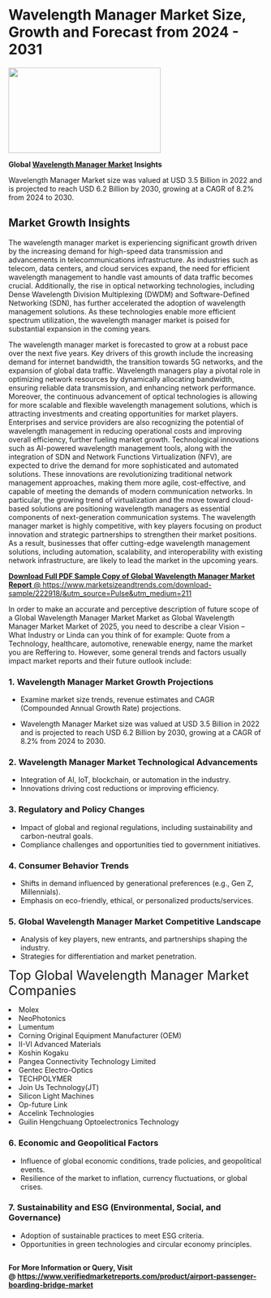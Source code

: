 <H1>Wavelength Manager Market Size, Growth and Forecast from 2024 - 2031</H1><img class="aligncenter size-medium wp-image-584254" src="https://thirdeyenews.in/wp-content/uploads/2024/09/Global-Market-Research-300x168.jpeg" alt="" width="300" height="168" /><p><strong>Global&nbsp;<a href="https://www.marketsizeandtrends.com/download-sample/222918/&amp;utm_source=Pulse&amp;utm_medium=211">Wavelength Manager Market</a> Insights</strong></p><p>Wavelength Manager Market size was valued at USD 3.5 Billion in 2022 and is projected to reach USD 6.2 Billion by 2030, growing at a CAGR of 8.2% from 2024 to 2030.</p><p><h2>Market Growth Insights</h2> <p>The wavelength manager market is experiencing significant growth driven by the increasing demand for high-speed data transmission and advancements in telecommunications infrastructure. As industries such as telecom, data centers, and cloud services expand, the need for efficient wavelength management to handle vast amounts of data traffic becomes crucial. Additionally, the rise in optical networking technologies, including Dense Wavelength Division Multiplexing (DWDM) and Software-Defined Networking (SDN), has further accelerated the adoption of wavelength management solutions. As these technologies enable more efficient spectrum utilization, the wavelength manager market is poised for substantial expansion in the coming years.</p> <p><a href="#"></a></p> <p>The wavelength manager market is forecasted to grow at a robust pace over the next five years. Key drivers of this growth include the increasing demand for internet bandwidth, the transition towards 5G networks, and the expansion of global data traffic. Wavelength managers play a pivotal role in optimizing network resources by dynamically allocating bandwidth, ensuring reliable data transmission, and enhancing network performance. Moreover, the continuous advancement of optical technologies is allowing for more scalable and flexible wavelength management solutions, which is attracting investments and creating opportunities for market players. Enterprises and service providers are also recognizing the potential of wavelength management in reducing operational costs and improving overall efficiency, further fueling market growth. Technological innovations such as AI-powered wavelength management tools, along with the integration of SDN and Network Functions Virtualization (NFV), are expected to drive the demand for more sophisticated and automated solutions. These innovations are revolutionizing traditional network management approaches, making them more agile, cost-effective, and capable of meeting the demands of modern communication networks. In particular, the growing trend of virtualization and the move toward cloud-based solutions are positioning wavelength managers as essential components of next-generation communication systems. The wavelength manager market is highly competitive, with key players focusing on product innovation and strategic partnerships to strengthen their market positions. As a result, businesses that offer cutting-edge wavelength management solutions, including automation, scalability, and interoperability with existing network infrastructure, are likely to lead the market in the upcoming years. <p><a href="#"></p><p><span class=""><strong>Download Full PDF Sample Copy of Global Wavelength Manager Market Report</strong> @ <a href="https://www.marketsizeandtrends.com/download-sample/222918/&amp;utm_source=Pulse&amp;utm_medium=211" target="_blank">https://www.marketsizeandtrends.com/download-sample/222918/&amp;utm_source=Pulse&amp;utm_medium=211</a></span></p><p>In order to make an accurate and perceptive description of future scope of a Global&nbsp;Wavelength Manager Market Market as Global&nbsp;Wavelength Manager Market Market of 2025, you need to describe a clear Vision &ndash; What Industry or Linda can you think of for example: Quote from a Technology, healthcare, automotive, renewable energy, name the market you are Reffering to. However, some general trends and factors usually impact market reports and their future outlook include:</p><h3>1.&nbsp;<strong>Wavelength Manager Market Growth Projections</strong></h3><ul><li>Examine market size trends, revenue estimates and CAGR (Compounded Annual Growth Rate) projections.</li><li><p>Wavelength Manager Market size was valued at USD 3.5 Billion in 2022 and is projected to reach USD 6.2 Billion by 2030, growing at a CAGR of 8.2% from 2024 to 2030.</p></li></ul><h3>2.&nbsp;<strong>Wavelength Manager Market Technological Advancements</strong></h3><ul><li>Integration of AI, IoT, blockchain, or automation in the industry.</li><li>Innovations driving cost reductions or improving efficiency.</li></ul><h3>3.&nbsp;<strong>Regulatory and Policy Changes</strong></h3><ul><li>Impact of global and regional regulations, including sustainability and carbon-neutral goals.</li><li>Compliance challenges and opportunities tied to government initiatives.</li></ul><h3>4.&nbsp;<strong>Consumer Behavior Trends</strong></h3><ul><li>Shifts in demand influenced by generational preferences (e.g., Gen Z, Millennials).</li><li>Emphasis on eco-friendly, ethical, or personalized products/services.</li></ul><h3>5.&nbsp;<strong>Global Wavelength Manager Market Competitive Landscape</strong></h3><ul><li>Analysis of key players, new entrants, and partnerships shaping the industry.</li><li>Strategies for differentiation and market penetration.</li></ul><p data-pm-slice="1 1 []"><span style="color: inherit; font-family: inherit; font-size: 25px;">Top Global Wavelength Manager Market Companies</span></p><div class="" data-test-id=""><p><li>Molex</li><li> NeoPhotonics</li><li> Lumentum</li><li> Corning Original Equipment Manufacturer (OEM)</li><li> II-VI Advanced Materials</li><li> Koshin Kogaku</li><li> Pangea Connectivity Technology Limited</li><li> Gentec Electro-Optics</li><li> TECHPOLYMER</li><li> Join Us Technology(JT)</li><li> Silicon Light Machines</li><li> Op-future Link</li><li> Accelink Technologies</li><li> Guilin Hengchuang Optoelectronics Technology</li></p></div><h3>6.&nbsp;<strong>Economic and Geopolitical Factors</strong></h3><ul><li>Influence of global economic conditions, trade policies, and geopolitical events.</li><li>Resilience of the market to inflation, currency fluctuations, or global crises.</li></ul><h3>7.&nbsp;<strong>Sustainability and ESG (Environmental, Social, and Governance)</strong></h3><ul><li>Adoption of sustainable practices to meet ESG criteria.</li><li>Opportunities in green technologies and circular economy principles.</li></ul><h2><strong style="font-size: 14px;">For More Information or Query, Visit @&nbsp;</strong><a style="background-color: #ffffff; font-size: 14px;" href="https://www.marketsizeandtrends.com/report/wavelength-manager-market/" target="_blank">https://www.verifiedmarketreports.com/product/airport-passenger-boarding-bridge-market</a></h2>
